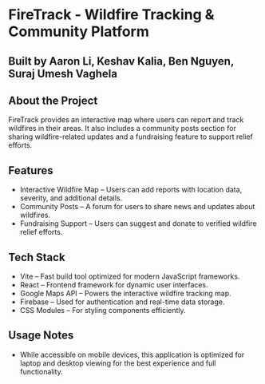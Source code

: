 # FireTrack - Wildfire Tracking & Community Platform  
## Built by Aaron Li, Keshav Kalia, Ben Nguyen, Suraj Umesh Vaghela

## About the Project  

FireTrack provides an interactive map where users can report and track wildfires in their areas. It also includes a community posts section for sharing wildfire-related updates and a fundraising feature to support relief efforts.

## Features  

- Interactive Wildfire Map – Users can add reports with location data, severity, and additional details.  
- Community Posts – A forum for users to share news and updates about wildfires.  
- Fundraising Support – Users can suggest and donate to verified wildfire relief efforts.  

## Tech Stack  

- Vite – Fast build tool optimized for modern JavaScript frameworks.  
- React – Frontend framework for dynamic user interfaces.  
- Google Maps API – Powers the interactive wildfire tracking map.  
- Firebase – Used for authentication and real-time data storage.  
- CSS Modules – For styling components efficiently.

## Usage Notes
- While accessible on mobile devices, this application is optimized for laptop and desktop viewing for the best experience and full functionality.
